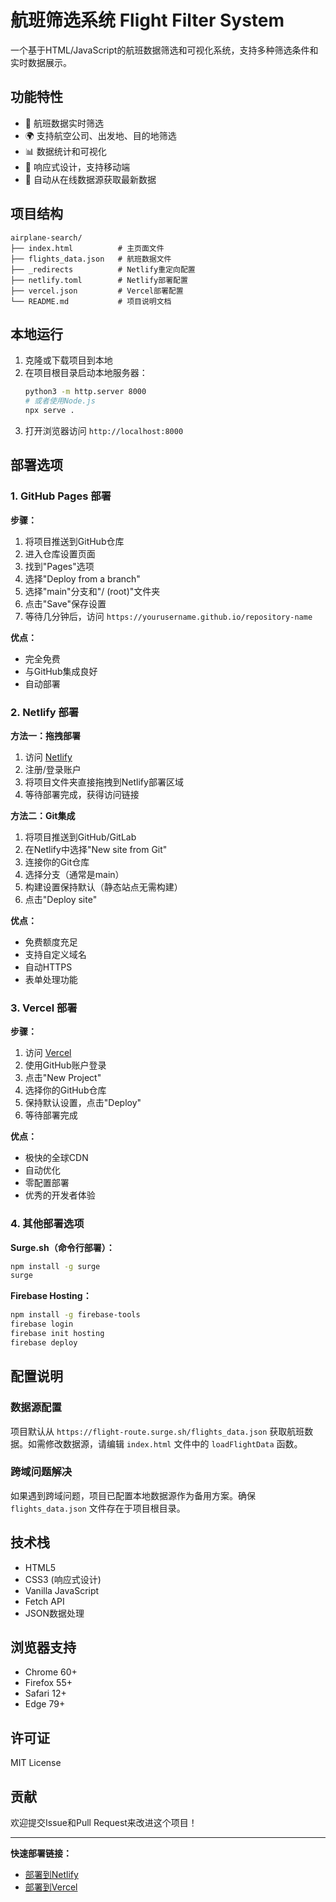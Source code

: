 # 航班筛选系统 Flight Filter System

一个基于HTML/JavaScript的航班数据筛选和可视化系统，支持多种筛选条件和实时数据展示。

## 功能特性

- 🛫 航班数据实时筛选
- 🌍 支持航空公司、出发地、目的地筛选
- 📊 数据统计和可视化
- 📱 响应式设计，支持移动端
- 🔄 自动从在线数据源获取最新数据

## 项目结构

```
airplane-search/
├── index.html          # 主页面文件
├── flights_data.json   # 航班数据文件
├── _redirects          # Netlify重定向配置
├── netlify.toml        # Netlify部署配置
├── vercel.json         # Vercel部署配置
└── README.md           # 项目说明文档
```

## 本地运行

1. 克隆或下载项目到本地
2. 在项目根目录启动本地服务器：
   ```bash
   python3 -m http.server 8000
   # 或者使用Node.js
   npx serve .
   ```
3. 打开浏览器访问 `http://localhost:8000`

## 部署选项

### 1. GitHub Pages 部署

**步骤：**
1. 将项目推送到GitHub仓库
2. 进入仓库设置页面
3. 找到"Pages"选项
4. 选择"Deploy from a branch"
5. 选择"main"分支和"/ (root)"文件夹
6. 点击"Save"保存设置
7. 等待几分钟后，访问 `https://yourusername.github.io/repository-name`

**优点：**
- 完全免费
- 与GitHub集成良好
- 自动部署

### 2. Netlify 部署

**方法一：拖拽部署**
1. 访问 [Netlify](https://netlify.com)
2. 注册/登录账户
3. 将项目文件夹直接拖拽到Netlify部署区域
4. 等待部署完成，获得访问链接

**方法二：Git集成**
1. 将项目推送到GitHub/GitLab
2. 在Netlify中选择"New site from Git"
3. 连接你的Git仓库
4. 选择分支（通常是main）
5. 构建设置保持默认（静态站点无需构建）
6. 点击"Deploy site"

**优点：**
- 免费额度充足
- 支持自定义域名
- 自动HTTPS
- 表单处理功能

### 3. Vercel 部署

**步骤：**
1. 访问 [Vercel](https://vercel.com)
2. 使用GitHub账户登录
3. 点击"New Project"
4. 选择你的GitHub仓库
5. 保持默认设置，点击"Deploy"
6. 等待部署完成

**优点：**
- 极快的全球CDN
- 自动优化
- 零配置部署
- 优秀的开发者体验

### 4. 其他部署选项

**Surge.sh（命令行部署）：**
```bash
npm install -g surge
surge
```

**Firebase Hosting：**
```bash
npm install -g firebase-tools
firebase login
firebase init hosting
firebase deploy
```

## 配置说明

### 数据源配置

项目默认从 `https://flight-route.surge.sh/flights_data.json` 获取航班数据。如需修改数据源，请编辑 `index.html` 文件中的 `loadFlightData` 函数。

### 跨域问题解决

如果遇到跨域问题，项目已配置本地数据源作为备用方案。确保 `flights_data.json` 文件存在于项目根目录。

## 技术栈

- HTML5
- CSS3 (响应式设计)
- Vanilla JavaScript
- Fetch API
- JSON数据处理

## 浏览器支持

- Chrome 60+
- Firefox 55+
- Safari 12+
- Edge 79+

## 许可证

MIT License

## 贡献

欢迎提交Issue和Pull Request来改进这个项目！

---

**快速部署链接：**
- [部署到Netlify](https://app.netlify.com/start/deploy?repository=https://github.com/yourusername/airplane-search)
- [部署到Vercel](https://vercel.com/new/clone?repository-url=https://github.com/yourusername/airplane-search)